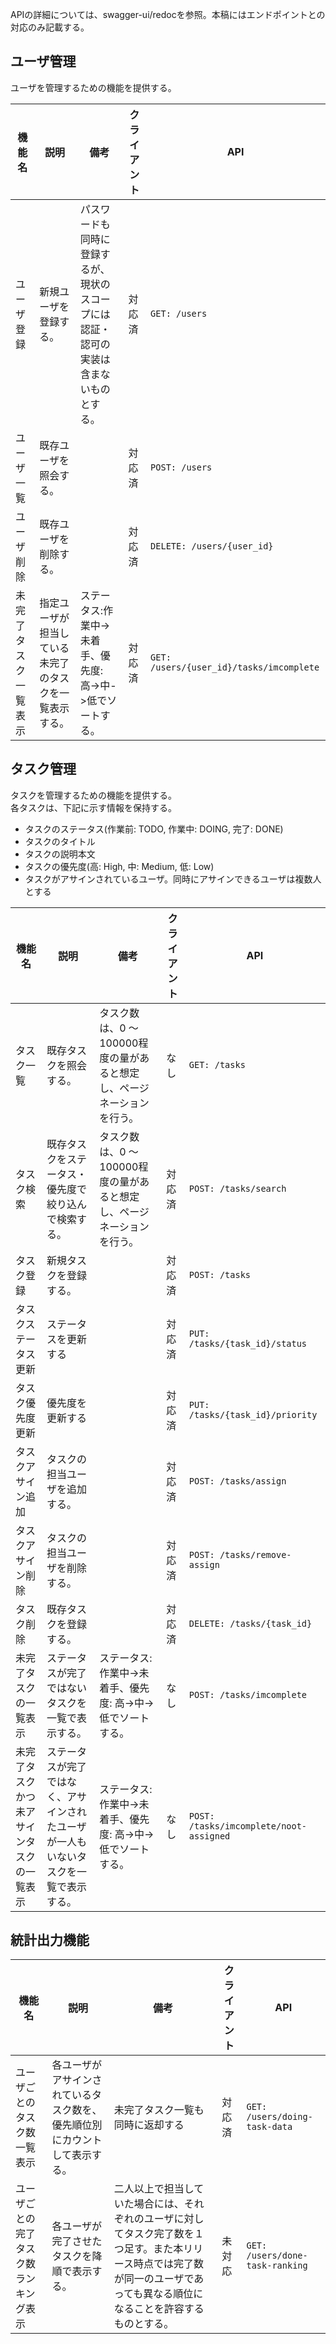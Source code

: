 APIの詳細については、swagger-ui/redocを参照。本稿にはエンドポイントとの対応のみ記載する。

## ユーザ管理

ユーザを管理するための機能を提供する。

|機能名|説明|備考|クライアント|API|
|---|---|---|---|---|
|ユーザ登録|新規ユーザを登録する。|パスワードも同時に登録するが、現状のスコープには認証・認可の実装は含まないものとする。|対応済|`GET: /users`|
|ユーザ一覧|既存ユーザを照会する。|　|対応済|`POST: /users`|
|ユーザ削除|既存ユーザを削除する。|　|対応済|`DELETE: /users/{user_id}`|
|未完了タスク一覧表示|指定ユーザが担当している未完了のタスクを一覧表示する。|ステータス:作業中->未着手、優先度: 高->中->低でソートする。|対応済|`GET: /users/{user_id}/tasks/imcomplete`|

## タスク管理

タスクを管理するための機能を提供する。  
各タスクは、下記に示す情報を保持する。

- タスクのステータス(作業前: TODO, 作業中: DOING, 完了: DONE)
- タスクのタイトル
- タスクの説明本文
- タスクの優先度(高: High, 中: Medium, 低: Low)
- タスクがアサインされているユーザ。同時にアサインできるユーザは複数人とする

|機能名|説明|備考|クライアント|API|
|---|---|---|---|---|
|タスク一覧|既存タスクを照会する。|タスク数は、0 〜 100000程度の量があると想定し、ページネーションを行う。|なし|`GET: /tasks`|
|タスク検索|既存タスクをステータス・優先度で絞り込んで検索する。|タスク数は、0 〜 100000程度の量があると想定し、ページネーションを行う。|対応済|`POST: /tasks/search`|
|タスク登録|新規タスクを登録する。| |対応済|`POST: /tasks`|
|タスクステータス更新|ステータスを更新する| |対応済|`PUT: /tasks/{task_id}/status`|
|タスク優先度更新|優先度を更新する| |対応済|`PUT: /tasks/{task_id}/priority`|
|タスクアサイン追加|タスクの担当ユーザを追加する。| |対応済|`POST: /tasks/assign`|
|タスクアサイン削除|タスクの担当ユーザを削除する。| |対応済|`POST: /tasks/remove-assign`|
|タスク削除|既存タスクを登録する。| |対応済|`DELETE: /tasks/{task_id}`|
|未完了タスクの一覧表示|ステータスが完了ではないタスクを一覧で表示する。|ステータス:作業中->未着手、優先度: 高->中->低でソートする。|なし|`POST: /tasks/imcomplete`|
|未完了タスクかつ未アサインタスクの一覧表示|ステータスが完了ではなく、アサインされたユーザが一人もいないタスクを一覧で表示する。|ステータス:作業中->未着手、優先度: 高->中->低でソートする。|なし|`POST: /tasks/imcomplete/noot-assigned`|

## 統計出力機能

|機能名|説明|備考|クライアント|API|
|---|---|---|---|---|
|ユーザごとのタスク数一覧表示|各ユーザがアサインされているタスク数を、優先順位別にカウントして表示する。|未完了タスク一覧も同時に返却する|対応済|`GET: /users/doing-task-data`|
|ユーザごとの完了タスク数ランキング表示|各ユーザが完了させたタスクを降順で表示する。|二人以上で担当していた場合には、それぞれのユーザに対してタスク完了数を１つ足す。また本リリース時点では完了数が同一のユーザであっても異なる順位になることを許容するものとする。|未対応|`GET: /users/done-task-ranking`|